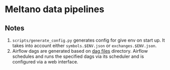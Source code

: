 # Meltano data pipelines

## Notes
1. `scripts/generate_config.py` generates config for give env on start up. It takes into account either `symbols.$ENV.json` or `exchanges.$ENV.json`.
2. Airflow dags are generated based on [dag files](meltano/orchestrate/dags) directory. Airflow schedules and runs the specified dags via its scheduler and is configured via a web interface.
